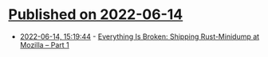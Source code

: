 # [Published on 2022-06-14](index.md)

* [2022-06-14, 15:19:44](https://news.ycombinator.com/item?id=31740768) - [Everything Is Broken: Shipping Rust-Minidump at Mozilla – Part 1](https://hacks.mozilla.org/2022/06/everything-is-broken-shipping-rust-minidump-at-mozilla/)
